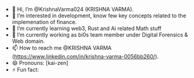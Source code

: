 - 👋 Hi, I’m @KrishnaVarma024 (KRISHNA VARMA).
- 👀 I’m interested in development, know few key concepts related to the implemenation of finance.
- 🌱 I’m currently learning web3, Rust and Ai related Math stuff
- 🌱 I’m currently working as bi0s team member under Digital Forensics & Web domain.
- 📫 How to reach me @KRISHNA VARMA (https://www.linkedin.com/in/krishna-varma-0056bb260/).
- 😄 Pronouns: [kai-zen]
- ⚡ Fun fact:

<!---
KrishnaVarma024/KrishnaVarma024 is a ✨ special ✨ repository because its `README.md` (this file) appears on your GitHub profile.
You can click the Preview link to take a look at your changes.
--->
